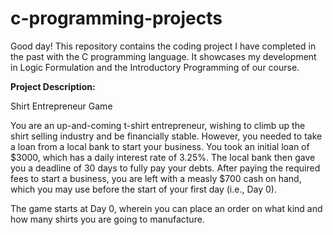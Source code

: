 # c-programming-projects

Good day! This repository contains the coding project I have completed in the past with the C programming language. It showcases my development in Logic Formulation and the Introductory Programming of our course. 

**Project Description:**

Shirt Entrepreneur Game

You are an up-and-coming t-shirt entrepreneur, wishing to climb up the shirt selling industry and be
financially stable. However, you needed to take a loan from a local bank to start your business. You took an
initial loan of $3000, which has a daily interest rate of 3.25%. The local bank then gave you a deadline of 30
days to fully pay your debts. After paying the required fees to start a business, you are left with a measly
$700 cash on hand, which you may use before the start of your first day (i.e., Day 0).

The game starts at Day 0, wherein you can place an order on what kind and how many shirts you are going
to manufacture.
